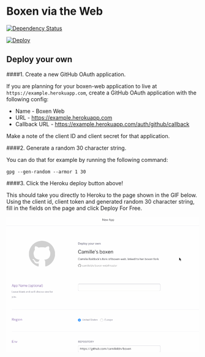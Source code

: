 # Boxen via the Web

[![Dependency Status](https://gemnasium.com/camilleldn/boxen-web.svg)](https://gemnasium.com/camilleldn/boxen-web)

[![Deploy](https://www.herokucdn.com/deploy/button.png)](https://heroku.com/deploy)

## Deploy your own

####1. Create a new GitHub OAuth application. 

If you are planning for your boxen-web application to live at `https://example.herokuapp.com`,
create a GitHub OAuth application with the following config:

* Name - Boxen Web
* URL  - https://example.herokuapp.com
* Callback URL - https://example.herokuapp.com/auth/github/callback

Make a note of the client ID and client secret for that application. 

####2. Generate a random 30 character string. 

You can do that for example by running the following command:
```
gpg --gen-random --armor 1 30
```

####3. Click the Heroku deploy button above!

This should take you directly to Heroku to the page shown in the GIF below. Using the client id, client token and generated random 30 character string, fill in the fields on the page and click Deploy For Free. 

![Heroku creation](https://github.com/camilleldn/boxen-web/blob/master/heroku-create.gif)
